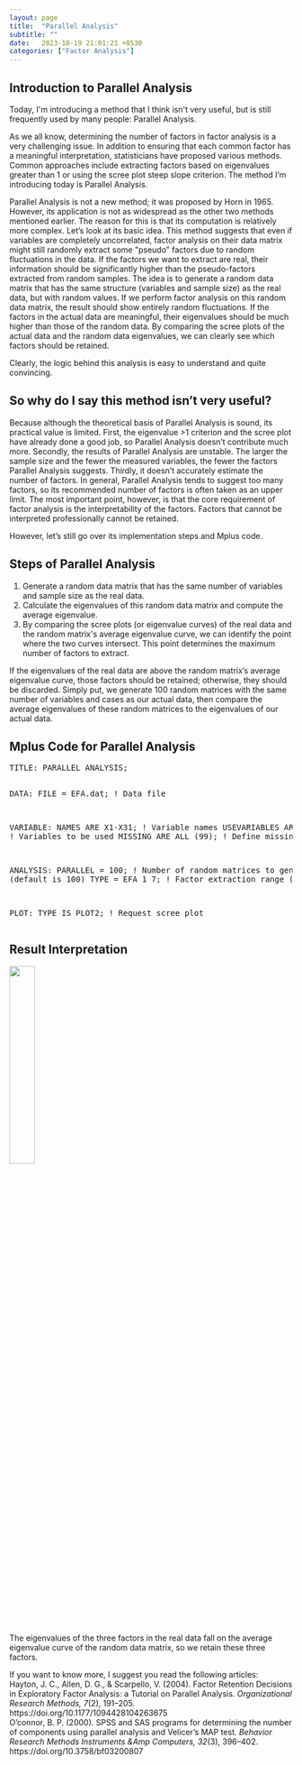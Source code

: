 ```yaml
---
layout: page
title:  "Parallel Analysis"
subtitle: ""
date:   2023-10-19 21:01:21 +0530
categories: ["Factor Analysis"]
---
```



<h2><strong>Introduction to Parallel Analysis</strong></h2>
<p>Today, I'm introducing a method that I think isn't very useful, but is still frequently used by many people: Parallel Analysis.</p>

<p>As we all know, determining the number of factors in factor analysis is a very challenging issue. In addition to ensuring that each common factor has a meaningful interpretation, statisticians have proposed various methods. Common approaches include extracting factors based on eigenvalues greater than 1 or using the scree plot steep slope criterion. The method I’m introducing today is Parallel Analysis.</p>

<p>Parallel Analysis is not a new method; it was proposed by Horn in 1965. However, its application is not as widespread as the other two methods mentioned earlier. The reason for this is that its computation is relatively more complex. Let’s look at its basic idea. This method suggests that even if variables are completely uncorrelated, factor analysis on their data matrix might still randomly extract some "pseudo" factors due to random fluctuations in the data. If the factors we want to extract are real, their information should be significantly higher than the pseudo-factors extracted from random samples. The idea is to generate a random data matrix that has the same structure (variables and sample size) as the real data, but with random values. If we perform factor analysis on this random data matrix, the result should show entirely random fluctuations. If the factors in the actual data are meaningful, their eigenvalues should be much higher than those of the random data. By comparing the scree plots of the actual data and the random data eigenvalues, we can clearly see which factors should be retained.</p>

<p>Clearly, the logic behind this analysis is easy to understand and quite convincing.</p>

<h2><strong>So why do I say this method isn’t very useful? </strong></h2>

<p>Because although the theoretical basis of Parallel Analysis is sound, its practical value is limited. First, the eigenvalue >1 criterion and the scree plot have already done a good job, so Parallel Analysis doesn’t contribute much more. Secondly, the results of Parallel Analysis are unstable. The larger the sample size and the fewer the measured variables, the fewer the factors Parallel Analysis suggests. Thirdly, it doesn’t accurately estimate the number of factors. In general, Parallel Analysis tends to suggest too many factors, so its recommended number of factors is often taken as an upper limit. The most important point, however, is that the core requirement of factor analysis is the interpretability of the factors. Factors that cannot be interpreted professionally cannot be retained.</p>

<p>However, let’s still go over its implementation steps and Mplus code.</p>

<h2><strong>Steps of Parallel Analysis</strong></h2>
<ol>
  <li>Generate a random data matrix that has the same number of variables and sample size as the real data.</li>
  <li>Calculate the eigenvalues of this random data matrix and compute the average eigenvalue.</li>
  <li>By comparing the scree plots (or eigenvalue curves) of the real data and the random matrix's average eigenvalue curve, we can identify the point where the two curves intersect. This point determines the maximum number of factors to extract.</li>
</ol>

<p>If the eigenvalues of the real data are above the random matrix’s average eigenvalue curve, those factors should be retained; otherwise, they should be discarded. Simply put, we generate 100 random matrices with the same number of variables and cases as our actual data, then compare the average eigenvalues of these random matrices to the eigenvalues of our actual data.</p>

<h2><strong>Mplus Code for Parallel Analysis</strong></h2>
<pre>
TITLE: PARALLEL ANALYSIS;

DATA: FILE = EFA.dat; ! Data file

VARIABLE: NAMES ARE X1-X31; ! Variable names
          USEVARIABLES ARE X1-X31; ! Variables to be used
          MISSING ARE ALL (99); ! Define missing values

ANALYSIS: PARALLEL = 100; ! Number of random matrices to generate (default is 100)
          TYPE = EFA 1 7; ! Factor extraction range (1 to 8)

PLOT: TYPE IS PLOT2; ! Request scree plot
</pre>

<h2><strong>Result Interpretation</strong></h2>
<img src="{{ '/assets/img/20240123/Parallel_Analysis.png' | prepend: site.baseurl }}" id="about-img" style="width: 30%; max-width: 800px;">
<p>The eigenvalues of the three factors in the real data fall on the average eigenvalue curve of the random data matrix, so we retain these three factors.</p>

<p>If you want to know more, I suggest you read the following articles:
<br>Hayton, J. C., Allen, D. G., & Scarpello, V. (2004). Factor Retention Decisions in Exploratory Factor Analysis: a Tutorial on Parallel Analysis. <i>Organizational Research Methods, 7</i>(2), 191–205. https://doi.org/10.1177/1094428104263675
<br>O’connor, B. P. (2000). SPSS and SAS programs for determining the number of components using parallel analysis and Velicer’s MAP test. <i>Behavior Research Methods Instruments &Amp Computers, 32</i>(3), 396–402. https://doi.org/10.3758/bf03200807

